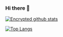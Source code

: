 ### Hi there 👋
[![Encrypted github stats](https://github-readme-stats.vercel.app/api?username=EncryptedScreen)](https://github.com/anuraghazra/github-readme-stats&count_private=true)

[![Top Langs](https://github-readme-stats.vercel.app/api/top-langs/?username=EncryptedScreen)](https://github.com/anuraghazra/github-readme-stats)
